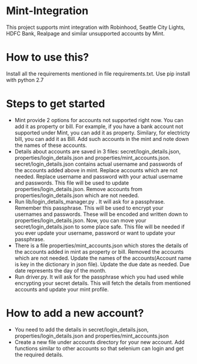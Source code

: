 # Mint-Integration
This project supports mint integration with Robinhood, Seattle City Lights, HDFC Bank, Realpage and similar unsupported accounts by Mint.

# How to use this?
Install all the requirements mentioned in file requirements.txt. Use pip install with python 2.7

# Steps to get started
* Mint provide 2 options for accounts not supported right now. You can add it as property or bill. For example, if you have a bank account not supported under Mint, you can add it as property. Similary, for electricty bill, you can add it as Bill.
Add such accounts in the mint and note down the names of these accounts.
* Details about accounts are saved in 3 files: secret/login_details.json, properties/login_details.json and properties/mint_accounts.json. secret/login_details.json contains actual username and passwords of the accounts added above in mint. Replace accounts which are not needed. Replace username and password with your actual username and passwords. This file will be used to update properties/login_details.json. Remove accounts from properties/login_details.json which are not needed.
* Run lib/login_details_manager.py . It will ask for a passphrase. Remember this passphrase. This will be used to encrypt your usernames and passwords. These will be encoded and written down to properties/login_details.json. Now, you can move your secret/login_details.json to some place safe. This file will be needed if you ever update your username, password or want to update your passphrase.
* There is a file properties/mint_accounts.json which stores the details of the accounts added in mint as property or bill. Removed the accounts which are not needed. Update the names of the accounts(Account name is key in the dictionary in json file). Update the due date as needed. Due date represents the day of the month.
* Run driver.py. It will ask for the passphrase which you had used while encrypting your secret details. This will fetch the details from mentioned accounts and update your mint profile. 

# How to add a new account?
* You need to add the details in secret/login_details.json, properties/login_details.json and properties/mint_accounts.json
* Create a new file under accounts directory for your new account. Add functions similar to other accounts so that selenium can login and get the required details.
